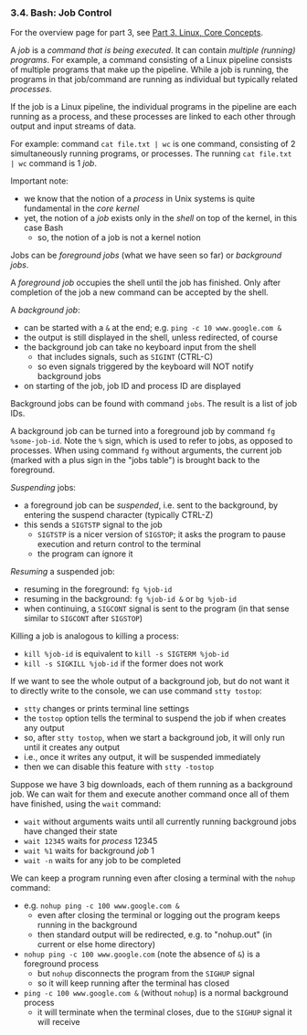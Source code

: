 
### 3.4. Bash: Job Control

For the overview page for part 3, see [Part 3. Linux, Core Concepts](./part-3-linux-core-concepts.md).

A *job* is a *command that is being executed*. It can contain *multiple (running) programs*. For example,
a command consisting of a Linux pipeline consists of multiple programs that make up the pipeline.
While a job is running, the programs in that job/command are running as individual but typically related
*processes*.

If the job is a Linux pipeline, the individual programs in the pipeline are each running as a
process, and these processes are linked to each other through output and input streams of data.

For example: command `cat file.txt | wc` is one command, consisting of 2 simultaneously running
programs, or processes. The running  `cat file.txt | wc` command is 1 *job*.

Important note:
* we know that the notion of a *process* in Unix systems is quite fundamental in the *core kernel*
* yet, the notion of a *job* exists only in the *shell* on top of the kernel, in this case Bash
  * so, the notion of a job is not a kernel notion

Jobs can be *foreground jobs* (what we have seen so far) or *background jobs*.

A *foreground job* occupies the shell until the job has finished. Only after completion of the job
a new command can be accepted by the shell.

A *background job*:
* can be started with a `&` at the end; e.g. `ping -c 10 www.google.com &`
* the output is still displayed in the shell, unless redirected, of course
* the background job can take no keyboard input from the shell
  * that includes signals, such as `SIGINT` (CTRL-C)
  * so even signals triggered by the keyboard will NOT notify background jobs
* on starting of the job, job ID and process ID are displayed

Background jobs can be found with command `jobs`. The result is a list of job IDs.

A background job can be turned into a foreground job by command `fg %some-job-id`.
Note the `%` sign, which is used to refer to jobs, as opposed to processes.
When using command `fg` without arguments, the current job (marked with a plus sign in the "jobs table")
is brought back to the foreground.

*Suspending* jobs:
* a foreground job can be *suspended*, i.e. sent to the background, by entering the suspend character (typically CTRL-Z)
* this sends a `SIGTSTP` signal to the job
  * `SIGTSTP` is a nicer version of `SIGSTOP`; it asks the program to pause execution and return control to the terminal
  * the program can ignore it

*Resuming* a suspended job:
* resuming in the foreground: `fg %job-id`
* resuming in the background: `fg %job-id &` or `bg %job-id`
* when continuing, a `SIGCONT` signal is sent to the program (in that sense similar to `SIGCONT` after `SIGSTOP`)

Killing a job is analogous to killing a process:
* `kill %job-id` is equivalent to `kill -s SIGTERM %job-id`
* `kill -s SIGKILL %job-id` if the former does not work

If we want to see the whole output of a background job, but do not want it to directly write to the console,
we can use command `stty tostop`:
* `stty` changes or prints terminal line settings
* the `tostop` option tells the terminal to suspend the job if when creates any output
* so, after `stty tostop`, when we start a background job, it will only run until it creates any output
* i.e., once it writes any output, it will be suspended immediately
* then we can disable this feature with `stty -tostop`

Suppose we have 3 big downloads, each of them running as a background job. We can wait for them
and execute another command once all of them have finished, using the `wait` command:
* `wait` without arguments waits until all currently running background jobs have changed their state
* `wait 12345` waits for *process* 12345
* `wait %1` waits for background *job* 1
* `wait -n` waits for any job to be completed

We can keep a program running even after closing a terminal with the `nohup` command:
* e.g. `nohup ping -c 100 www.google.com &`
  * even after closing the terminal or logging out the program keeps running in the background
  * then standard output will be redirected, e.g. to "nohup.out" (in current or else home directory)
* `nohup ping -c 100 www.google.com` (note the absence of `&`) is a foreground process
  * but `nohup` disconnects the program from the `SIGHUP` signal
  * so it will keep running after the terminal has closed
* `ping -c 100 www.google.com &` (without `nohup`) is a normal background process
  * it will terminate when the terminal closes, due to the `SIGHUP` signal it will receive
